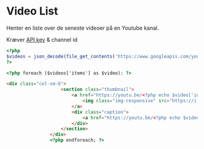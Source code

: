 # Video List
Henter en liste over de seneste videoer på en Youtube kanal.

Kræver [API key](https://console.developers.google.com/apis/credentials) & channel id

```php 
<?php
$videos = json_decode(file_get_contents('https://www.googleapis.com/youtube/v3/search?key=API-KEY&part=snippet&channelId=CHANNEL-ID&order=date&maxResults=NUMBER-OF-RESULTS&type=video'), true);
?>
```

```html
<?php foreach ($videos['items'] as $video): ?>

<div class="col-sm-6">
					<section class="thumbnail">
						<a href="https://youtu.be/<?php echo $video['id']['videoId']; ?>">
							<img class="img-responsive" src="https://i.ytimg.com/vi/<?php echo $video['id']['videoId']; ?>/maxresdefault.jpg" />
						</a>
						<div class="caption">
							<a href="https://youtu.be/<?php echo $video['id']['videoId']; ?>"><h4 class="text-ellipsis"><?php echo $video['snippet']['title'];?></h4></a>
						</div>
					</section>
				</div>
				<?php endforeach; ?>
```
